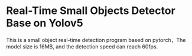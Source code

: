 # Real-Time Small Objects Detector Base on Yolov5
This is a small object real-time detection program based on pytorch，The model size is 16MB, and the detection speed can reach 60fps.
